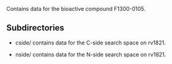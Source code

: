 Contains data for the bioactive compound F1300-0105.

## Subdirectories

- cside/ contains data for the C-side search space on rv1821.

- nside/ contains data for the N-side search space on rv1821.

